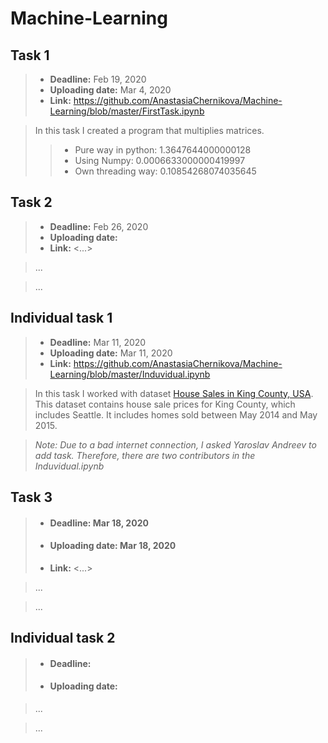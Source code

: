 # Machine-Learning

## Task 1
> -  **Deadline:** Feb 19, 2020
> -  **Uploading date:** Mar 4, 2020 
> -  **Link:** <https://github.com/AnastasiaChernikova/Machine-Learning/blob/master/FirstTask.ipynb>

> In this task I created a program that multiplies matrices. 
>> - Pure way in python:
>>  1.3647644000000128
>> - Using Numpy:
>>  0.0006633000000419997
>> - Own threading way:
>>  0.10854268074035645

## Task 2
> -  **Deadline:** Feb 26, 2020
> -  **Uploading date:** 
> -  **Link:** <...>

> ...

> ...

## Individual task 1
> -  **Deadline:** Mar 11, 2020
> -  **Uploading date:** Mar 11, 2020
> -  **Link:** <https://github.com/AnastasiaChernikova/Machine-Learning/blob/master/Induvidual.ipynb>

> In this task I worked with dataset [House Sales in King County, USA](https://www.kaggle.com/harlfoxem/housesalesprediction). This dataset contains house sale prices for King County, which includes Seattle. It includes homes sold between May 2014 and May 2015.

> _Note: Due to a bad internet connection, I asked Yaroslav Andreev to add task. Therefore, there are two contributors in the Induvidual.ipynb_

## Task 3 
> - #### **Deadline:** Mar 18, 2020
> - #### **Uploading date:** Mar 18, 2020
> -  **Link:** <...>

> ...

> ...


## Individual task 2
> - #### **Deadline:**   
> - #### **Uploading date:**

> ...

> ...

